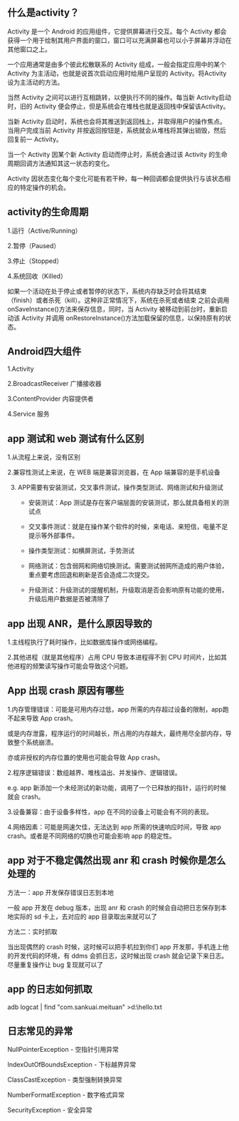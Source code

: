 什么是activity？
--
Activity 是一个 Android 的应用组件，它提供屏幕进行交互。每个 Activity 都会获得一个用于绘制其用户界面的窗口，窗口可以充满屏幕也可以小于屏幕并浮动在其他窗口之上。

一个应用通常是由多个彼此松散联系的 Activity 组成，一般会指定应用中的某个 Activity 为主活动，也就是说首次启动应用时给用户呈现的 Activity。将Activity 设为主活动的方法。

当然 Activity 之间可以进行互相跳转，以便执行不同的操作。每当新 Activity启动时，旧的 Activity 便会停止，但是系统会在堆栈也就是返回栈中保留该Activity。

当新 Activity 启动时，系统也会将其推送到返回栈上，并取得用户的操作焦点。当用户完成当前 Activity 并按返回按钮是，系统就会从堆栈将其弹出销毁，然后回复前一 Activity。

当一个 Activity 因某个新 Activity 启动而停止时，系统会通过该 Activity 的生命周期回调方法通知其这一状态的变化。

Activity 因状态变化每个变化可能有若干种，每一种回调都会提供执行与该状态相应的特定操作的机会。

activity的生命周期
--
1.运行（Active/Running）

2.暂停（Paused）

3.停止（Stopped）

4.系统回收（Killed）

如果一个活动在处于停止或者暂停的状态下，系统内存缺乏时会将其结束（finish）或者杀死（kill）。这种非正常情况下，系统在杀死或者结束 之前会调用 onSaveInstance()方法来保存信息，同时，当 Activity 被移动到前台时，重新启动该 Activity 并调用 onRestoreInstance()方法加载保留的信息，以保持原有的状态。

Android四大组件
--
1.Activity

2.BroadcastReceiver 广播接收器

3.ContentProvider 内容提供者

4.Service 服务

app 测试和 web 测试有什么区别
--
1.从流程上来说，没有区别

2.兼容性测试上来说，在 WEB 端是兼容浏览器，在 App 端兼容的是手机设备

3. APP需要有安装测试，交叉事件测试，操作类型测试、网络测试和升级测试
    
    * 安装测试：App 测试是存在客户端层面的安装测试，那么就具备相关的测试点
    
    * 交叉事件测试：就是在操作某个软件的时候，来电话、来短信，电量不足提示等外部事件。
    
    * 操作类型测试：如横屏测试，手势测试
    
    * 网络测试：包含弱网和网络切换测试。需要测试弱网所造成的用户体验，重点要考虑回退和刷新是否会造成二次提交。
    
    * 升级测试：升级测试的提醒机制，升级取消是否会影响原有功能的使用，升级后用户数据是否被清除了
    
app 出现 ANR，是什么原因导致的
--
1.主线程执行了耗时操作，比如数据库操作或网络编程。

2.其他进程（就是其他程序）占用 CPU 导致本进程得不到 CPU 时间片，比如其他进程的频繁读写操作可能会导致这个问题。

App 出现 crash 原因有哪些
--
1.内存管理错误：可能是可用内存过低，app 所需的内存超过设备的限制，app跑不起来导致 App crash。

或是内存泄露，程序运行的时间越长，所占用的内存越大，最终用尽全部内存，导致整个系统崩溃。

亦或非授权的内存位置的使用也可能会导致 App crash。

2.程序逻辑错误：数组越界、堆栈溢出、并发操作、逻辑错误。

e.g. app 新添加一个未经测试的新功能，调用了一个已释放的指针，运行的时候就会 crash。

3.设备兼容：由于设备多样性，app 在不同的设备上可能会有不同的表现。

4.网络因素：可能是网速欠佳，无法达到 app 所需的快速响应时间，导致 app crash。或者是不同网络的切换也可能会影响 app 的稳定性。

app 对于不稳定偶然出现 anr 和 crash 时候你是怎么处理的
--

方法一：app 开发保存错误日志到本地

一般 app 开发在 debug 版本，出现 anr 和 crash 的时候会自动把日志保存到本地实际的 sd 卡上，去对应的 app 目录取出来就可以了

方法二：实时抓取

当出现偶然的 crash 时候，这时候可以把手机拉到你们 app 开发那，手机连上他的开发代码的环境，有 ddms 会抓日志，这时候出现 crash 就会记录下来日志。尽量重复操作让 bug 复现就可以了

app 的日志如何抓取
--
adb logcat | find "com.sankuai.meituan" >d:\hello.txt

日志常见的异常
--
NullPointerException - 空指针引用异常

IndexOutOfBoundsException - 下标越界异常

ClassCastException - 类型强制转换异常

NumberFormatException - 数字格式异常

SecurityException - 安全异常